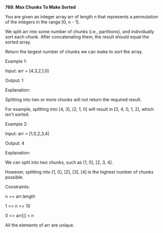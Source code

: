 <b>769. Max Chunks To Make Sorted</b>

You are given an integer array arr of length n that represents a permutation of the integers in the range [0, n - 1].

We split arr into some number of chunks (i.e., partitions), and individually sort each chunk. After concatenating them, the result should equal the sorted array.

Return the largest number of chunks we can make to sort the array.

Example 1:

Input: arr = [4,3,2,1,0]

Output: 1

Explanation:

Splitting into two or more chunks will not return the required result.

For example, splitting into [4, 3], [2, 1, 0] will result in [3, 4, 0, 1, 2], which isn't sorted.

Example 2:

Input: arr = [1,0,2,3,4]

Output: 4

Explanation:

We can split into two chunks, such as [1, 0], [2, 3, 4].

However, splitting into [1, 0], [2], [3], [4] is the highest number of chunks possible.
 
Constraints:

n == arr.length

1 <= n <= 10

0 <= arr[i] < n

All the elements of arr are unique.
